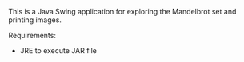 This is a Java Swing application for exploring the Mandelbrot set and printing images.

Requirements:
* JRE to execute JAR file
